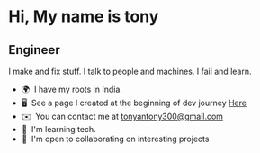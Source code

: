 Hi, My name is tony
============================

Engineer
--------
I make and fix stuff. I talk to people and machines. I fail and learn.


*   🌍  I have my roots in India.
*   🖥️  See a page I created at the beginning of dev journey [Here](http://tonyantony300.github.io/portfolio/)
*   ✉️  You can contact me at [tonyantony300@gmail.com](mailto:tonyantony300@gmail.com)
*   🧠  I'm learning tech.
*   🤝  I'm open to collaborating on interesting projects








